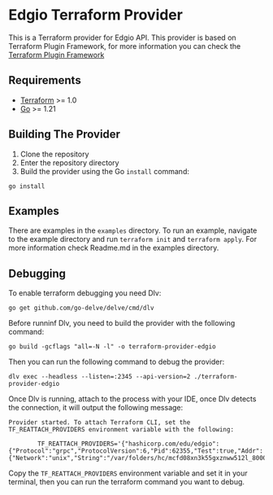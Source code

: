 # Edgio Terraform Provider

This is a Terraform provider for Edgio API. This provider is based on Terraform Plugin Framework, for more information you can check the [Terraform Plugin Framework](https://github.com/hashicorp/terraform-plugin-framework)

## Requirements

- [Terraform](https://developer.hashicorp.com/terraform/downloads) >= 1.0
- [Go](https://golang.org/doc/install) >= 1.21

## Building The Provider

1. Clone the repository
1. Enter the repository directory
1. Build the provider using the Go `install` command:

```shell
go install
```

## Examples

There are examples in the `examples` directory. To run an example, navigate to the example directory and run `terraform init` and `terraform apply`.
For more information check Readme.md in the examples directory.

## Debugging

To enable terraform debugging you need Dlv:

```shell
go get github.com/go-delve/delve/cmd/dlv
```

Before runninf Dlv, you need to build the provider with the following command:

```shell
go build -gcflags "all=-N -l" -o terraform-provider-edgio
```

Then you can run the following command to debug the provider:

```shell
dlv exec --headless --listen=:2345 --api-version=2 ./terraform-provider-edgio
```

Once Dlv is running, attach to the process with your IDE, once Dlv detects the connection, it will output the following message:

```shell
Provider started. To attach Terraform CLI, set the TF_REATTACH_PROVIDERS environment variable with the following:

        TF_REATTACH_PROVIDERS='{"hashicorp.com/edu/edgio":{"Protocol":"grpc","ProtocolVersion":6,"Pid":62355,"Test":true,"Addr":{"Network":"unix","String":"/var/folders/hc/mcfd08xn3k55gxznww512l_80000gn/T/plugin4155344464"}}}'
```

Copy the `TF_REATTACH_PROVIDERS` environment variable and set it in your terminal, then you can run the terraform command you want to debug.

